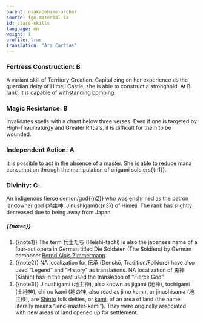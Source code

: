 ```yaml
---
parent: osakabehime-archer
source: fgo-material-ix
id: class-skills
language: en
weight: 1
profile: true
translation: "Ars_Caritas"
---
```


### Fortress Construction: B

A variant skill of Territory Creation. Capitalizing on her experience as the guardian deity of Himeji Castle, she is able to construct a stronghold.
At B rank, it is capable of withstanding bombing.

### Magic Resistance: B

Invalidates spells with a chant below three verses.
Even if one is targeted by High-Thaumaturgy and Greater Rituals, it is difficult for them to be wounded.

### Independent Action: A

It is possible to act in the absence of a master.
She is able to reduce mana consumption through the manipulation of origami soldiers{{n1}}.

### Divinity: C-

An indigenous fierce demon/god{{n2}} who was enshrined as the patron landowner god (地主神, Jinushigami){{n3}} of Himeji.
The rank has slightly decreased due to being away from Japan.

##### {{notes}}

1. {{note1}} The term 兵士たち (Heishi-tachi) is also the japanese name of a four-act opera in German titled Die Soldaten (The Soldiers) by German composer [Bernd Alois Zimmermann](https://en.wikipedia.org/wiki/Bernd_Alois_Zimmermann).
2. {{note2}} NA localization for 伝承 (Denshō, Tradition/Folklore) have also used “Legend” and “History” as translations. NA localization of 鬼神 (Kishin) has in the past used the translation of “Fierce God”.
3. {{note3}} Jinushigami (地主神), also known as jigami (地神), tochigami (土地神), chi no kami (地の神, also read as ji no kami), or jinushisama (地主様), are [Shinto](https://en.wikipedia.org/wiki/Shinto) folk deities, or [kami](https://en.wikipedia.org/wiki/Kami), of an area of land (the name literally means “land-master-kami”). They were originally associated with new areas of land opened up for settlement.
